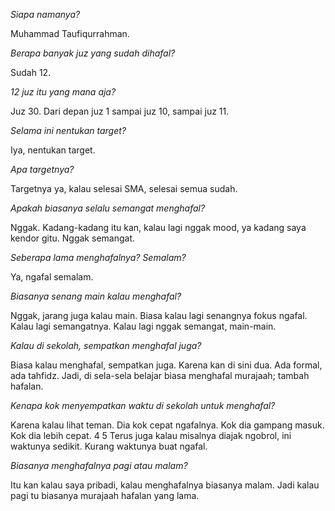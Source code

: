 <!-- muhammad taufiqurrahman 12 juz -->

_Siapa namanya?_

Muhammad Taufiqurrahman.

_Berapa banyak juz yang sudah dihafal?_

Sudah 12.

_12 juz itu yang mana aja?_

Juz 30. Dari depan juz 1 sampai juz 10, sampai juz 11.

_Selama ini nentukan target?_

Iya, nentukan target.

_Apa targetnya?_

Targetnya ya, kalau selesai SMA, selesai semua sudah.

<!-- Iya. 1 35 -->

_Apakah biasanya selalu semangat menghafal?_

Nggak. Kadang-kadang itu kan, kalau lagi nggak mood, ya kadang saya kendor gitu. Nggak semangat. 

_Seberapa lama menghafalnya? Semalam?_

Ya, ngafal semalam. 

<!-- Kadang-kadang. 2 16 -->

_Biasanya senang main kalau menghafal?_

Nggak, jarang juga kalau main. Biasa kalau lagi senangnya fokus ngafal. Kalau lagi semangatnya. Kalau lagi nggak semangat, main-main. 

_Kalau di sekolah, sempatkan menghafal juga?_

Biasa kalau menghafal, sempatkan juga. Karena kan di sini dua. Ada formal, ada tahfidz. Jadi, di sela-sela belajar biasa menghafal murajaah; tambah hafalan. 

_Kenapa kok menyempatkan waktu di sekolah untuk menghafal?_

Karena kalau lihat teman. Dia kok cepat ngafalnya. Kok dia gampang masuk. Kok dia lebih cepat. 4 5 Terus juga kalau misalnya diajak ngobrol, ini waktunya sedikit. Kurang waktunya buat ngafal. 

_Biasanya menghafalnya pagi atau malam?_

Itu kan kalau saya pribadi, kalau menghafalnya biasanya malam. Jadi kalau pagi tu biasanya murajaah hafalan yang lama. 